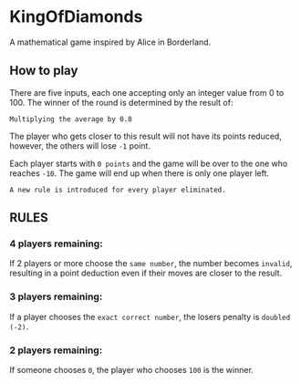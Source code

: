 # KingOfDiamonds
 A mathematical game inspired by Alice in Borderland.
 
 ## How to play
 There are five inputs, each one accepting only an integer value from 0 to 100. The winner of the round is determined by the result of: 
 
 `
 Multiplying the average by 0.8
`

 The player who gets closer to this result will not have its points reduced, however, the others will lose `-1` point.
 
 Each player starts with `0 points` and the game will be over to the one who reaches `-10`. The game will end up when there is only one player left.
 
 
 `A new rule is introduced for every player eliminated.`
 
 ## RULES ##
 ### **4** players remaining:

If 2 players or more choose the `same number`, the number becomes `invalid`, resulting in a point deduction even if their moves are closer to the result.

 ### **3** players remaining:
 
If a player chooses the `exact correct number`, the losers penalty is `doubled (-2)`.

 ### **2** players remaining:
 
If someone chooses `0`, the player who chooses `100` is the winner.
